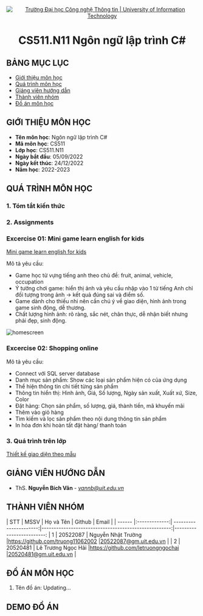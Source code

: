 <p align="center">
  <a href="https://www.uit.edu.vn/" title="Trường Đại học Công nghệ Thông tin" style="border: 5;">
    <img src="https://i.imgur.com/WmMnSRt.png" alt="Trường Đại học Công nghệ Thông tin | University of Information Technology">
  </a>
</p>

<!-- Title -->
<h1 align="center"><b>CS511.N11 Ngôn ngữ lập trình C#</b></h1>



## BẢNG MỤC LỤC
* [ Giới thiệu môn học](#gioithieumonhoc)
* [Quá trình môn học](#quatrinh)
* [ Giảng viên hướng dẫn](#giangvien)
* [ Thành viên nhóm](#thanhvien)
* [ Đồ án môn học](#doan)
## GIỚI THIỆU MÔN HỌC
<a name="gioithieumonhoc"></a>
* **Tên môn học**: Ngôn ngữ lập trình C#
* **Mã môn học**: CS511
* **Lớp học**: CS511.N11
* **Ngày bắt đầu**: 05/09/2022
* **Ngày kết thúc**: 24/12/2022
* **Năm học**: 2022-2023
## QUÁ TRÌNH MÔN HỌC
<a name ="quatrinh"></a>
### 1. Tóm tắt kiến thức


<a name ="colab"></a>
### 2. Assignments

### Excercise 01: Mini game learn english for kids

[Mini game learn english for kids](https://github.com/truong11062002/CS511.N11/tree/main/Assignments/TH01)

Mô tả yêu cầu:
* Game học từ vựng tiếng anh theo chủ đề: fruit, animal, vehicle, occupation 
* Ý tưởng chơi game: hiển thị ảnh và yêu cầu nhập vào 1 từ tiếng Anh chỉ đối tượng trong ảnh -> kết quả đúng sai và điểm số.
* Game dành cho thiếu nhi nên cần chú ý về giao diện, hình ảnh trong game sinh động, dễ thương.
* Chất lượng hình ảnh: rõ ràng, sắc nét, chân thực, dễ nhận biết nhưng phải đẹp, sinh động.

![homescreen](https://i.imgur.com/z1i60kw.png)

### Excercise 02: Shopping online
Mô tả yêu cầu:
* Connect với SQL server database
* Danh mục sản phẩm: Show các loại sản phẩm hiện có của ứng dụng
* Thể hiện thông tin chi tiết từng sản phẩm
* Thông tin hiển thị: Hình ảnh, Giá, Số lượng, Ngày sản xuất, Xuất xứ, Size, Color
* Đặt hàng: Chọn sản phẩm, số lượng, giá, thành tiền, mã khuyến mãi
* Thêm vào giỏ hàng
* Tìm kiếm và lọc sản phẩm theo nội dung thông tin sản phẩm
* In hóa đơn khi hoàn tất đặt hàng/ thanh toán

<a name ="QT"></a>
### 3. Quá trình trên lớp
[Thiết kế giao diện theo mẫu](https://github.com/truong11062002/CS511.N11/tree/main/Assignments/week01)

## GIẢNG VIÊN HƯỚNG DẪN
<a name="giangvien"></a>
* ThS. **Nguyễn Bích Vân** - *vannb@uit.edu.vn*

## THÀNH VIÊN NHÓM
<a name="thanhvien"></a>
| STT    | MSSV          | Họ và Tên              | Github                                               | Email                   |
| ------ |:-------------:| ----------------------:|-----------------------------------------------------:|-------------------------:
| 1      | 20522087      | Nguyễn Nhật Trường     |https://github.com/truong11062002                     |20522087@gm.uit.edu.vn   |
| 2      | 20520481      | Lê Trương Ngọc Hải     |https://github.com/letruongngochai                    |20520481@gm.uit.edu.vn   |
## ĐỒ ÁN MÔN HỌC
<a name="doan"></a>
1. Tên đồ án: Updating...
## DEMO ĐỒ ÁN


